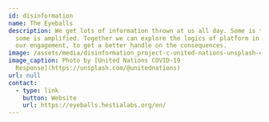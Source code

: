 ```yaml
---
id: disinformation
name: The Eyeballs
description: We get lots of information thrown at us all day. Some is targeted,
  some is amplified. Together we can explore the logics of platform in driving
  our engagement, to get a better handle on the consequences.
image: /assets/media/disinformation_project-c-united-nations-unsplash-c.jpeg
image_caption: Photo by [United Nations COVID-19
  Response](https://unsplash.com/@unitednations)
url: null
contact:
  - type: link
    button: Website
    url: https://eyeballs.hestialabs.org/en/
---
```

